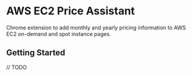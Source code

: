 # AWS EC2 Price Assistant

Chrome extension to add monthly and yearly pricing information to AWS EC2 on-demand and spot instance pages.

## Getting Started

// TODO
